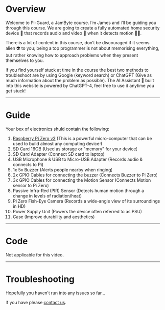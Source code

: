 # Overview 
Welcome to Pi-Guard, a JamByte course. I’m James and I’ll be guiding you through this course. We are going to create a fully automated home security device 🚨 that records audio and video 🎥 when it detects motion 🏃💨.  

There is a lot of content in this course, don’t be discouraged if it seems alien 👽 to you; being a top programmer is not about memorising everything, but rather knowing how to approach problems when they present themselves to you.

If you find yourself stuck at time in the course the best two methods to troubleshoot are by using Google (keyword search) or ChatGPT (Give as much information about the problem as possible). The AI Assistant 🤖 built into this website is powered by ChatGPT-4, feel free to use it anytime you get stuck!

---
# Guide
Your box of electronics shuld contain the following:
1. [Raspberry Pi Zero v2](https://www.raspberrypi.com/products/raspberry-pi-zero-2-w/) (This is a powerful micro-computer that can be used to build almost any computing device!)
2. SD Card 16GB (Used as storage or "memory" for your device)
3. SD Card Adapter (Connect SD card to laptop)
4. USB Microphone & USB to Micro-USB Adapter (Records audio & connects to Pi)
5. 1x 5v Buzzer (Alerts people nearby when ringing)
6. 2x GPIO Cables for connecting the buzzer (Connects Buzzer to Pi Zero)
7. 3x GPIO Cables for connecting the Motion Sensor (Connects Motion sensor to Pi Zero)
8. Passive Infra-Red (PIR) Sensor (Detects human motion through a change in levels of radiation/heat)
9. Pi Zero Fish-Eye Camera (Records a wide-angle view of its surroundings in HD)
10. Power Supply Unit (Powers the device often referred to as PSU) 
11. Case (Improve durability and aesthetics)


---
# Code
Not applicable for this video.

---
# Troubleshooting

Hopefully you haven't run into any issues so far...

If you have please [contact us](https://jambyte.io/contact).